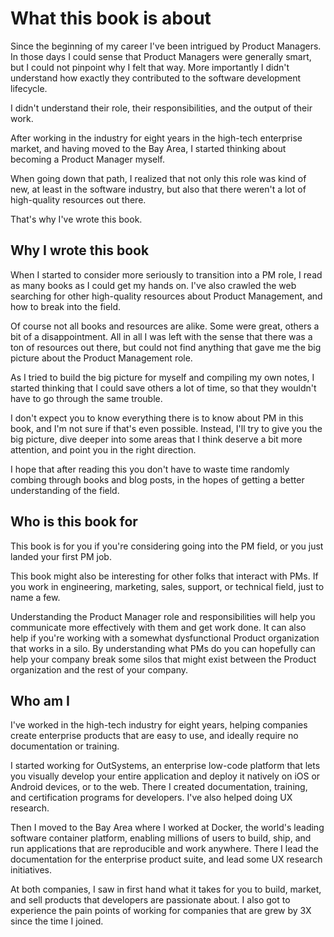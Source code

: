 # What this book is about

Since the beginning of my career I've been intrigued by Product Managers. In
those days I could sense that Product Managers were generally smart, but I
could not pinpoint why I felt that way. More importantly I didn't understand how
exactly they contributed to the software development lifecycle.

I didn't understand their role, their responsibilities, and the output of
their work.

After working in the industry for eight years in the high-tech enterprise market,
and having moved to the Bay Area, I started thinking about becoming a Product
Manager myself.

When going down that path, I realized that not only this role was kind of new,
at least in the software industry, but also that there weren't a lot of
high-quality resources out there.

That's why I've wrote this book.

## Why I wrote this book

When I started to consider more seriously to transition into a PM role,
I read as many books as I could get my hands on. I've also crawled the web
searching for other high-quality resources about Product Management, and how
to break into the field.

Of course not all books and resources are alike. Some were great, others a bit
of a disappointment. All in all I was left with the sense that there was a ton
of resources out there, but could not find anything that gave me the big
picture about the Product Management role.

As I tried to build the big picture for myself and compiling my own notes,
I started thinking that I could save others a lot of time, so that they
wouldn't have to go through the same trouble.

I don't expect you to know everything there is to know about PM in this book,
and I'm not sure if that's even possible. Instead, I'll try to give you the
big picture, dive deeper into some areas that I think deserve a bit more
attention, and point you in the right direction.

I hope that after reading this you don't have to waste time randomly combing
through books and blog posts, in the hopes of getting a better understanding
of the field.

## Who is this book for

This book is for you if you're considering going into the PM field, or you
just landed your first PM job.

This book might also be interesting for other folks that interact with PMs.
If you work in engineering, marketing, sales, support, or technical field,
just to name a few.

Understanding the Product Manager role and responsibilities will help you
communicate more effectively with them and get work done. It can also help
if you're working with a somewhat dysfunctional Product organization that
works in a silo. By understanding what PMs do you can hopefully can help your
company break some silos that might exist between the Product organization and
the rest of your company.

## Who am I

I've worked in the high-tech industry for eight years, helping companies
create enterprise products that are easy to use, and ideally require no
documentation or training.

I started working for OutSystems, an enterprise low-code platform that lets
you visually develop your entire application and deploy it natively on iOS or
Android devices, or to the web. There I created documentation, training, and
certification programs for developers. I've also helped doing UX research.

Then I moved to the Bay Area where I worked at Docker, the world's leading
software container platform, enabling millions of users to build, ship, and run
applications that are reproducible and work anywhere. There I lead the
documentation for the enterprise product suite, and lead some UX research
initiatives.

At both companies, I saw in first hand what it takes for you to build, market,
and sell products that developers are passionate about. I also got to
experience the pain points of working for companies that are grew by 3X since
the time I joined.
